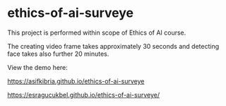 # ethics-of-ai-surveye
This project is performed within scope of Ethics of AI course.

The creating video frame takes approximately 30 seconds and detecting face takes also further 20 minutes.

View the demo here: 

https://asifkibria.github.io/ethics-of-ai-surveye 

https://esragucukbel.github.io/ethics-of-ai-surveye/


